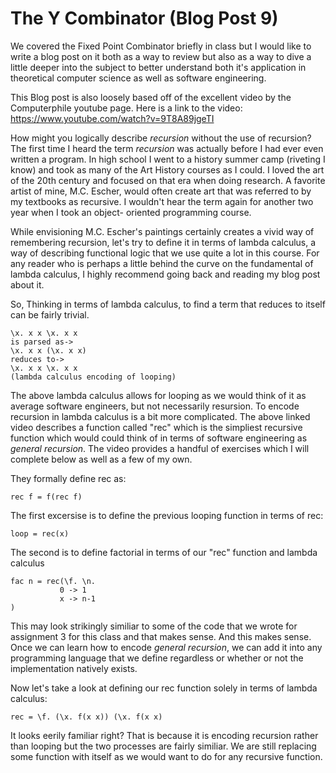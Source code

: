 # The Y Combinator (Blog Post 9)
 
 We covered the Fixed Point Combinator briefly in class but I would like to write a blog post on it both as a way to 
 review but also as a way to dive a little deeper into the subject to better understand both it's application in 
 theoretical computer science as well as software engineering. 
 
 This Blog post is also loosely based off of the excellent video by the Computerphile youtube page. Here is a link to 
 the video: https://www.youtube.com/watch?v=9T8A89jgeTI
 
 How might you logically describe *recursion* without the use of recursion? The first time I heard the term 
 *recursion* was actually before I had ever even written a program. In high school I went to a history summer camp
 (riveting I know) and took as many of the Art History courses as I could. I loved the art of the 20th century and 
 focused on that era when doing research. A favorite artist of mine, M.C. Escher, would often create art that was 
 referred to by my textbooks as recursive. I wouldn't hear the term again for another 
 two year when I took an object-
 oriented programming course. 
 
 While envisioning M.C. Escher's paintings certainly creates a vivid way of 
 remembering recursion, let's try to 
 define it in terms of lambda calculus, a way of describing functional logic that we 
 use quite a lot in this course. 
 For any reader who is perhaps a little behind the curve on the fundamental of lambda 
 calculus, I highly recommend
 going back and reading my blog post about it. 
 
 So, Thinking in terms of lambda calculus, to find a term that reduces to itself can 
 be fairly trivial. 
  ```
 \x. x x \x. x x
 is parsed as-> 
 \x. x x (\x. x x)
 reduces to-> 
 \x. x x \x. x x
 (lambda calculus encoding of looping) 
 ```
 The above lambda calculus allows for looping as we would think of it as average software engineers, but not necessarily resursion. To encode recursion in lambda 
 calculus is a bit more complicated. The above linked video describes a function called "rec" which is the simpliest recursive function which would could think 
 of in terms of software engineering as *general recursion*. The video provides a handful of exercises which I will complete below as well as a few of my own. 
 
 They formally define rec as: 
 ```
 rec f = f(rec f)
 ```
 The first excersise is to define the previous looping function in terms of rec: 
 ```
 loop = rec(x) 
 ```
 
 The second is to define factorial in terms of our "rec" function and lambda calculus 
 ```
 fac n = rec(\f. \n. 
            0 -> 1
            x -> n-1
 )
 ```
 This may look strikingly similiar to some of the code that we wrote for assignment 3 for this class and that makes sense. And this makes sense. Once we can 
 learn how to encode *general recursion*, we can add it into any programming language that we define regardless or whether or not the implementation natively
 exists. 
 
 Now let's take a look at defining our rec function solely in terms of lambda calculus: 
 ```
 rec = \f. (\x. f(x x)) (\x. f(x x)
 ```
 It looks eerily familiar right? That is because it is encoding recursion rather than looping but the two processes are fairly similiar. We are still replacing 
 some function with itself as we would want to do for any recursive function. 
 
 
 
 
 
